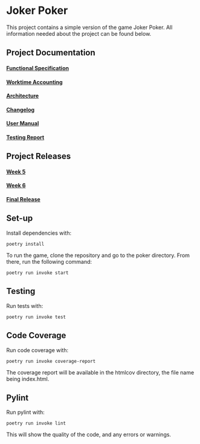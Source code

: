 # Joker Poker
This project contains a simple version of the game Joker Poker. All information needed about the project can be found below.
## Project Documentation
#### [Functional Specification](https://github.com/JesseHantula/ot-harjoitustyo/blob/master/documentation/functionalspecification.md)
#### [Worktime Accounting](https://github.com/JesseHantula/ot-harjoitustyo/blob/master/documentation/worktimeaccounting.md)
#### [Architecture](https://github.com/JesseHantula/ot-harjoitustyo/blob/master/documentation/architecture.md)
#### [Changelog](https://github.com/JesseHantula/ot-harjoitustyo/blob/master/documentation/changelog.md)
#### [User Manual](https://github.com/JesseHantula/ot-harjoitustyo/blob/master/documentation/usermanual.md)
#### [Testing Report](https://github.com/JesseHantula/ot-harjoitustyo/blob/master/documentation/testingreport.md)
## Project Releases
#### [Week 5](https://github.com/JesseHantula/ot-harjoitustyo/releases/tag/Week5)
#### [Week 6](https://github.com/JesseHantula/ot-harjoitustyo/releases/tag/Week6)
#### [Final Release](https://github.com/JesseHantula/ot-harjoitustyo/releases/tag/Final)
## Set-up
Install dependencies with:

`poetry install`

To run the game, clone the repository and go to the poker directory. From there, run the following command: 

`poetry run invoke start`

## Testing
Run tests with:

`poetry run invoke test`

## Code Coverage
Run code coverage with:

`poetry run invoke coverage-report`

The coverage report will be available in the htmlcov directory, the file name being index.html.
## Pylint
Run pylint with:

`poetry run invoke lint`

This will show the quality of the code, and any errors or warnings.